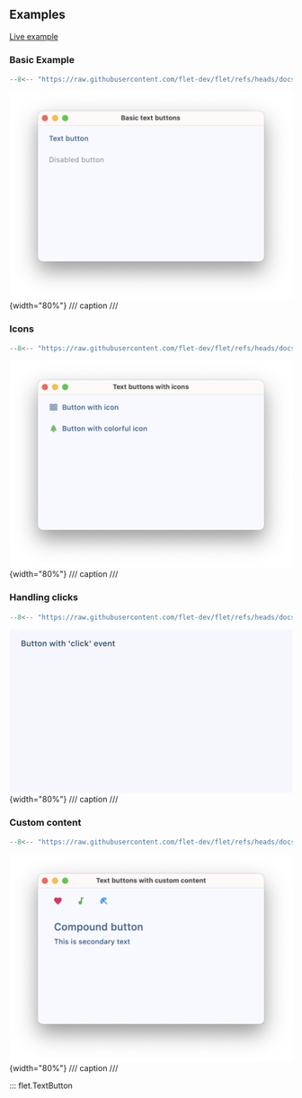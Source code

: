## Examples

[Live example](https://flet-controls-gallery.fly.dev/buttons/textbutton)

### Basic Example

```python
--8<-- "https://raw.githubusercontent.com/flet-dev/flet/refs/heads/docs/sdk/python/examples/controls/text-button/basic.py"
```

![basic](https://raw.githubusercontent.com/flet-dev/flet/docs/sdk/python/examples/python/controls/text-button/media/basic.png){width="80%"}
/// caption
///

### Icons

```python
--8<-- "https://raw.githubusercontent.com/flet-dev/flet/refs/heads/docs/sdk/python/examples/controls/text-button/icons.py"
```

![icons](https://raw.githubusercontent.com/flet-dev/flet/docs/sdk/python/examples/python/controls/text-button/media/icons.png){width="80%"}
/// caption
///

### Handling clicks

```python
--8<-- "https://raw.githubusercontent.com/flet-dev/flet/refs/heads/docs/sdk/python/examples/controls/text-button/handling-clicks.py"
```

![handling-clicks](https://raw.githubusercontent.com/flet-dev/flet/docs/sdk/python/examples/python/controls/text-button/media/handling-clicks.gif){width="80%"}
/// caption
///

### Custom content

```python
--8<-- "https://raw.githubusercontent.com/flet-dev/flet/refs/heads/docs/sdk/python/examples/controls/text-button/custom-content.py"
```

![custom-content](https://raw.githubusercontent.com/flet-dev/flet/docs/sdk/python/examples/python/controls/text-button/media/custom-content.png){width="80%"}
/// caption
///

::: flet.TextButton

